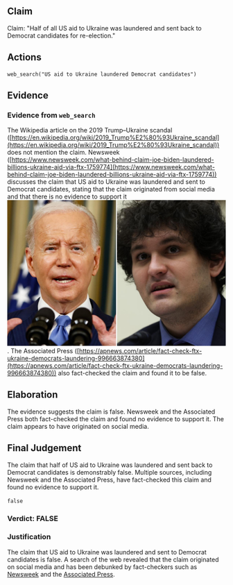 ## Claim
Claim: "Half of all US aid to Ukraine was laundered and sent back to Democrat candidates for re-election."

## Actions
```
web_search("US aid to Ukraine laundered Democrat candidates")
```

## Evidence
### Evidence from `web_search`
The Wikipedia article on the 2019 Trump–Ukraine scandal ([https://en.wikipedia.org/wiki/2019_Trump%E2%80%93Ukraine_scandal](https://en.wikipedia.org/wiki/2019_Trump%E2%80%93Ukraine_scandal)) does not mention the claim. Newsweek ([https://www.newsweek.com/what-behind-claim-joe-biden-laundered-billions-ukraine-aid-via-ftx-1759774](https://www.newsweek.com/what-behind-claim-joe-biden-laundered-billions-ukraine-aid-via-ftx-1759774)) discusses the claim that US aid to Ukraine was laundered and sent to Democrat candidates, stating that the claim originated from social media and that there is no evidence to support it ![image 2147](media/2025-08-07_20-01-1754596899-160228.jpg). The Associated Press ([https://apnews.com/article/fact-check-ftx-ukraine-democrats-laundering-996663874380](https://apnews.com/article/fact-check-ftx-ukraine-democrats-laundering-996663874380)) also fact-checked the claim and found it to be false.


## Elaboration
The evidence suggests the claim is false. Newsweek and the Associated Press both fact-checked the claim and found no evidence to support it. The claim appears to have originated on social media.


## Final Judgement
The claim that half of US aid to Ukraine was laundered and sent back to Democrat candidates is demonstrably false. Multiple sources, including Newsweek and the Associated Press, have fact-checked this claim and found no evidence to support it.

`false`

### Verdict: FALSE

### Justification
The claim that US aid to Ukraine was laundered and sent to Democrat candidates is false. A search of the web revealed that the claim originated on social media and has been debunked by fact-checkers such as [Newsweek](https://www.newsweek.com/what-behind-claim-joe-biden-laundered-billions-ukraine-aid-via-ftx-1759774) and the [Associated Press](https://apnews.com/article/fact-check-ftx-ukraine-democrats-laundering-996663874380).
